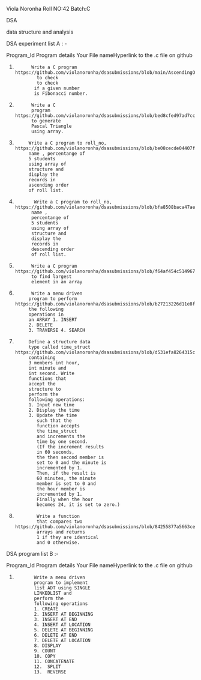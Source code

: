 Viola Noronha Roll NO:42 Batch:C

DSA

data structure and analysis


DSA experiment list A : -


Program_Id  	       Program details                             	Your File nameHyperlink to the .c file on github

   1.          	Write a C program                     https://github.com/violanoronha/dsasubmissions/blob/main/AscendingOrder.c
                  to check                              
                  to check                              
                 if a given number
                 is Fibonacci number.
   
   2.           Write a C
                program                     https://github.com/violanoronha/dsasubmissions/blob/bed8cfed97ad7cc0c4978a320150f38cc3e0e013/PascalTriangle.c
                to generate
                Pascal Triangle               
                using array.
                
   3.          Write a C program to roll_no,   https://github.com/violanoronha/dsasubmissions/blob/be08cecde04407fc79f1de3c2ca9ada16a92b4a4/AscendingOrder.c
               name , percentange of
               5 students
               using array of
               structure and
               display the 
               records in 
               ascending order
               of roll list.                


4.            Write a C program to roll_no,   https://github.com/violanoronha/dsasubmissions/blob/bfa8508baca47aebcbd57dbfcf0600f22ad5bdff/DescendingOrder.c
             name ,
             percentange of
             5 students 
             using array of
             structure and
             display the
             records in 
             descending order
             of roll list.
             
5.           Write a C program               https://github.com/violanoronha/dsasubmissions/blob/f64af454c51496728ceef5dd221dc3d482306d0c/LargestArray.c   
             to find largest             
             element in an array 
             
6.           Write a menu driven 
            program to perform              https://github.com/violanoronha/dsasubmissions/blob/b27213226d11e8f4ded177cd39189c49aba02b27/dsa1.c
            the following
            operations in
            an ARRAY 1. INSERT
            2. DELETE
            3. TRAVERSE 4. SEARCH
            
7.          Define a structure data
            type called time_struct                https://github.com/violanoronha/dsasubmissions/blob/d531efa8264315c841302098fbbcc3ad1bf49dae/dsa3.c
            containing 
            3 members int hour,
            int minute and 
            int second. Write
            functions that 
            accept the 
            structure to
            perform the
            following operations:
            1. Input new time
            2. Display the time
            3. Update the time 
               such that the
               function accepts
               the time_struct
               and increments the
               time by one second.
               (If the increment results 
               in 60 seconds,
               the then second member is
               set to 0 and the minute is 
               incremented by 1. 
               Then, if the result is
               60 minutes, the minute
               member is set to 0 and 
               the hour member is 
               incremented by 1. 
               Finally when the hour
               becomes 24, it is set to zero.)
               
8.             Write a function 
               that compares two                          https://github.com/violanoronha/dsasubmissions/blob/84255877a5663ce603338d083639e66f94d85fc4/dsa2.c
               arrays and returns
               1 if they are identical 
               and 0 otherwise.               




DSA program list B :-

Program_Id          Program details                         Your File nameHyperlink to the .c file on github


   1.            Write a menu driven 
                 program to implement
                 list ADT using SINGLE 
                 LINKEDLIST and 
                 perform the 
                 following operations
                 1. CREATE
                 2. INSERT AT BEGINNING
                 3. INSERT AT END
                 4. INSERT AT LOCATION
                 5. DELETE AT BEGINNING
                 6. DELETE AT END
                 7. DELETE AT LOCATION
                 8. DISPLAY
                 9. COUNT
                 10. COPY
                 11. CONCATENATE
                 12.  SPLIT
                 13.  REVERSE

